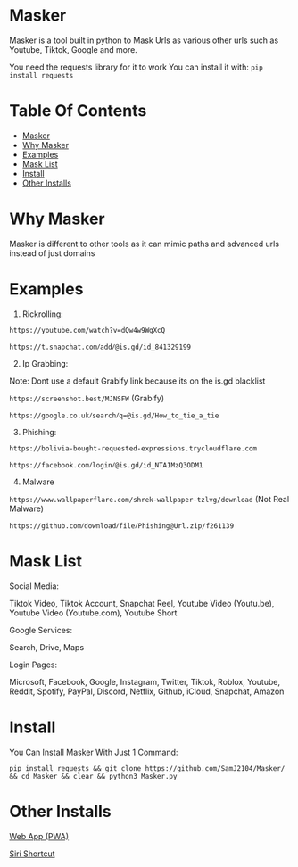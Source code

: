 # Masker

Masker is a tool built in python to Mask Urls as various other urls such as Youtube, Tiktok, Google and more.

You need the requests library for it to work
You can install it with:
```pip install requests```

# Table Of Contents
- [Masker](#masker)
- [Why Masker](#why-masker)
- [Examples](#examples)
- [Mask List](#mask-list)
- [Install](#install)
- [Other Installs](#other-installs)

# Why Masker

Masker is different to other tools as it can mimic paths and advanced urls instead of just domains

# Examples
1. Rickrolling:

```https://youtube.com/watch?v=dQw4w9WgXcQ``` 

```https://t.snapchat.comⳆaddⳆ@is.gd/id_841329199```

2. Ip Grabbing:

Note: Dont use a default Grabify link because its on the is.gd blacklist

```https://screenshot.best/MJNSFW``` (Grabify)

```https://google.co.ukⳆsearchⳆq=@is.gd/How_to_tie_a_tie```

3. Phishing:

```https://bolivia-bought-requested-expressions.trycloudflare.com```

```https://facebook.comⳆloginⳆ@is.gd/id_NTA1MzQ3ODM1```

4. Malware

```https://www.wallpaperflare.com/shrek-wallpaper-tzlvg/download``` (Not Real Malware)

```https://github.comⳆdownloadⳆfileⳆPhishing@Url.zip/f261139```

# Mask List
Social Media:

Tiktok Video,
Tiktok Account,
Snapchat Reel,
Youtube Video (Youtu.be),
Youtube Video (Youtube.com),
Youtube Short

Google Services:

Search,
Drive,
Maps

Login Pages:

Microsoft,
Facebook,
Google,
Instagram,
Twitter,
Tiktok,
Roblox,
Youtube,
Reddit,
Spotify,
PayPal,
Discord,
Netflix,
Github,
iCloud,
Snapchat,
Amazon

# Install

You Can Install Masker With Just 1 Command:

```pip install requests && git clone https://github.com/SamJ2104/Masker/ && cd Masker && clear && python3 Masker.py```

# Other Installs

[Web App (PWA)](https://masker-web.sam21jam.repl.co)

[Siri Shortcut](https://is.gd/MaskerShortcut)

